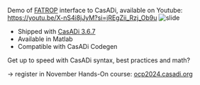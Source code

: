 Demo of [FATROP](https://github.com/meco-group/fatrop) interface to CasADi, available on Youtube: https://youtu.be/X-nS4i8jJyM?si=jREgZii_Rzj_Ob9u
![slide](https://github.com/jgillis/fatrop_demo/assets/329032/69787881-484b-497d-adb1-e135439ae5ae)

* Shipped with [CasADi 3.6.7](https://web.casadi.org/get/)
* Available in Matlab
* Compatible with CasADi Codegen

Get up to speed with CasADi syntax, best practices and math?

  -> register in November Hands-On course: [ocp2024.casadi.org](https://web.casadi.org/ocp2024/)
  
